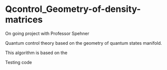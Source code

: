 # Qcontrol_Geometry-of-density-matrices
On going project with Professor Spehner 

Quantum control theory based on the geometry of quantum states manifold. 

This algorithm is based on the 

Testing code